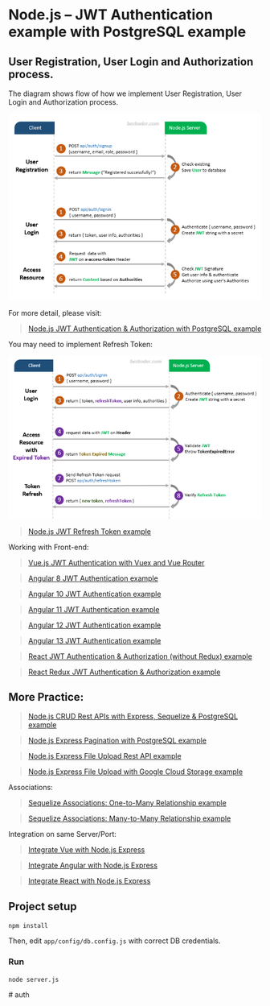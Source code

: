 # Node.js – JWT Authentication example with PostgreSQL example

## User Registration, User Login and Authorization process.
The diagram shows flow of how we implement User Registration, User Login and Authorization process.

![jwt-token-authentication-node-js-example-flow](jwt-token-authentication-node-js-example-flow.png)

For more detail, please visit:
> [Node.js JWT Authentication & Authorization with PostgreSQL example](https://www.bezkoder.com/node-js-jwt-authentication-postgresql/)

You may need to implement Refresh Token:

![jwt-refresh-token-node-js-example-flow](jwt-refresh-token-node-js-example-flow.png)

> [Node.js JWT Refresh Token example](https://www.bezkoder.com/jwt-refresh-token-node-js/)

Working with Front-end:
> [Vue.js JWT Authentication with Vuex and Vue Router](https://www.bezkoder.com/jwt-vue-vuex-authentication/)

> [Angular 8 JWT Authentication example](https://www.bezkoder.com/angular-jwt-authentication/)

> [Angular 10 JWT Authentication example](https://www.bezkoder.com/angular-10-jwt-auth/)

> [Angular 11 JWT Authentication example](https://www.bezkoder.com/angular-11-jwt-auth/)

> [Angular 12 JWT Authentication example](https://www.bezkoder.com/angular-12-jwt-auth/)

> [Angular 13 JWT Authentication example](https://www.bezkoder.com/angular-13-jwt-auth/)

> [React JWT Authentication & Authorization (without Redux) example](https://www.bezkoder.com/react-jwt-auth/)

> [React Redux JWT Authentication & Authorization example](https://www.bezkoder.com/react-redux-jwt-auth/)

## More Practice:
> [Node.js CRUD Rest APIs with Express, Sequelize & PostgreSQL example](https://www.bezkoder.com/node-express-sequelize-postgresql/)

> [Node.js Express Pagination with PostgreSQL example](https://www.bezkoder.com/node-js-pagination-postgresql/)

> [Node.js Express File Upload Rest API example](https://www.bezkoder.com/node-js-express-file-upload/)

> [Node.js Express File Upload with Google Cloud Storage example](https://www.bezkoder.com/google-cloud-storage-nodejs-upload-file/)

Associations:
> [Sequelize Associations: One-to-Many Relationship example](https://www.bezkoder.com/sequelize-associate-one-to-many/)

> [Sequelize Associations: Many-to-Many Relationship example](https://www.bezkoder.com/sequelize-associate-many-to-many/)

Integration on same Server/Port:
> [Integrate Vue with Node.js Express](https://www.bezkoder.com/serve-vue-app-express/)

> [Integrate Angular with Node.js Express](https://www.bezkoder.com/integrate-angular-12-node-js/)

> [Integrate React with Node.js Express](https://www.bezkoder.com/integrate-react-express-same-server-port/)

## Project setup
```
npm install
```

Then, edit `app/config/db.config.js` with correct DB credentials.

### Run
```
node server.js
```
#   a u t h 
 
 